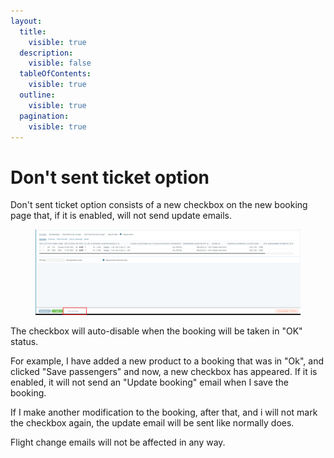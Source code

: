 ```yaml
---
layout:
  title:
    visible: true
  description:
    visible: false
  tableOfContents:
    visible: true
  outline:
    visible: true
  pagination:
    visible: true
---
```


# Don't sent ticket option

Don't sent ticket option consists of a new checkbox on the new booking page that, if it is enabled, will not send update emails.&#x20;

<figure><img src="../../.gitbook/assets/image (2) (1) (1) (1) (1) (1) (1) (1).png" alt=""><figcaption></figcaption></figure>

The checkbox will auto-disable when the booking will be taken in "OK" status.&#x20;

For example, I have added a new product to a booking that was in "Ok", and clicked "Save passengers" and now, a new checkbox has appeared. If it is enabled, it will not send an "Update booking" email when I save the booking.&#x20;

If I make another modification to the booking, after that, and i will not mark the checkbox again, the update email will be sent like normally does.&#x20;

Flight change emails will not be affected in any way.

